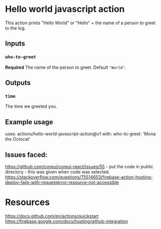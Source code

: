 # Hello world javascript action

This action prints "Hello World" or "Hello" + the name of a person to greet to the log.

## Inputs

### `who-to-greet`

**Required** The name of the person to greet. Default `"World"`.

## Outputs

### `time`

The time we greeted you.

## Example usage

uses: actions/hello-world-javascript-action@v1
with: who-to-greet: 'Mona the Octocat'

## Issues faced:

https://github.com/coreui/coreui-react/issues/55 - put the code in public directory - this was given when code was selected.
https://stackoverflow.com/questions/75514653/firebase-action-hosting-deploy-fails-with-requesterror-resource-not-accessible

# Resources
https://docs.github.com/en/actions/quickstart
https://firebase.google.com/docs/hosting/github-integration


